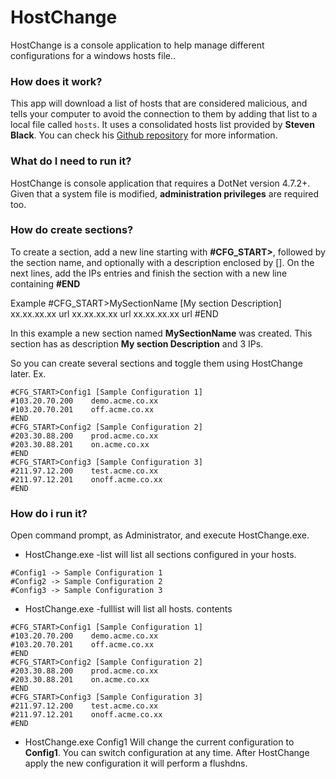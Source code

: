 ﻿# HostChange
HostChange is a console application to help manage different configurations for a windows hosts file.. 

### How does it work?
This app will download a list of hosts that are considered malicious, and tells your computer to avoid the connection to them by adding that list to a local file called `hosts`.
It uses a consolidated hosts list provided by **Steven Black**. You can check his [Github repository](https://github.com/StevenBlack/hosts) for more information.

### What do I need to run it?
HostChange is console application that requires a DotNet version 4.7.2+. Given that a system file is modified, **administration privileges** are required too.

### How do create sections?
To create a section, add a new line starting with **#CFG_START>**, followed by the section name, and optionally with a description enclosed by []. On the next lines, add the IPs entries and finish the section with a new line containing **#END**

Example
#CFG_START>MySectionName [My section Description]
xx.xx.xx.xx      url
xx.xx.xx.xx      url
xx.xx.xx.xx      url
#END

In this example a new section named **MySectionName** was created. This section has as description **My section Description** and 3 IPs.

So you can create several sections and toggle them using HostChange later. Ex.

```
#CFG_START>Config1 [Sample Configuration 1]
#103.20.70.200    demo.acme.co.xx
#103.20.70.201    off.acme.co.xx
#END
#CFG_START>Config2 [Sample Configuration 2]
#203.30.88.200    prod.acme.co.xx
#203.30.88.201    on.acme.co.xx
#END
#CFG_START>Config3 [Sample Configuration 3]
#211.97.12.200    test.acme.co.xx
#211.97.12.201    onoff.acme.co.xx
#END
```

### How do i run it?
Open command prompt, as Administrator, and execute HostChange.exe.

* HostChange.exe -list
will list all sections configured in your hosts.
```
#Config1 -> Sample Configuration 1
#Config2 -> Sample Configuration 2
#Config3 -> Sample Configuration 3
```

* HostChange.exe -fulllist
will list all hosts. contents
```
#CFG_START>Config1 [Sample Configuration 1]
#103.20.70.200    demo.acme.co.xx
#103.20.70.201    off.acme.co.xx
#END
#CFG_START>Config2 [Sample Configuration 2]
#203.30.88.200    prod.acme.co.xx
#203.30.88.201    on.acme.co.xx
#END
#CFG_START>Config3 [Sample Configuration 3]
#211.97.12.200    test.acme.co.xx
#211.97.12.201    onoff.acme.co.xx
#END
```

* HostChange.exe Config1
Will change the current configuration to **Config1**. You can switch configuration at any time. After HostChange apply the new configuration it will perform a flushdns.
